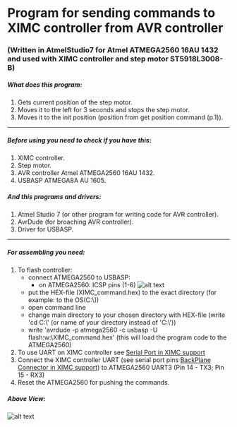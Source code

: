 # Program for sending commands to XIMC controller from AVR controller
### (Written in AtmelStudio7 for Atmel ATMEGA2560 16AU 1432 and used with XIMC controller and step motor ST5918L3008-B)

##### What does this program:
1. Gets current position of the step motor.
2. Moves it to the left for 3 seconds and stops the step motor.
3. Moves it to the init position (position from get position command (p.1)).
---
##### Before using you need to check if you have this:
1. XIMC controller.
2. Step motor.
3. AVR controller Atmel ATMEGA2560 16AU 1432.
4. USBASP ATMEGA8A AU 1605.

##### And this programs and drivers:
1. Atmel Studio 7 (or other program for writing code for AVR controller).
2. AvrDude (for broaching AVR controller).
3. Driver for USBASP.
---
##### For assembling you need:
1. To flash controller:
    * connect ATMEGA2560 to USBASP:
       - on ATMEGA2560: ICSP pins (1-6) ![alt text](https://pp.userapi.com/c846524/v846524467/a7dbc/gJnjHK02TFQ.jpg)
    * put the HEX-file (XIMC_command.hex) to the exact directory (for example: to the OS(C:\\))
    * open command line
    * change main directory to your chosen directory with HEX-file (write 'cd C:\\' (or name of your directory instead of 'C:\\'))
    * write 'avrdude -p atmega2560 -c usbasp -U flash:w:\XIMC_command.hex' (this will load the program code to the ATMEGA2560)
2. To use UART on XIMC controller see [Serial Port in XIMC support](https://doc.xisupport.com/en/8smc5-usb/8SMCn-USB/Technical_specification/Additional_features/Serial_port.html#serial-port)
3. Connect the XIMC controller UART (see serial port pins [BackPlane Connector in XIMC support](https://doc.xisupport.com/en/8smc5-usb/8SMCn-USB/Technical_specification/Appearance_and_connectors/Controller_board.html#backplane-connector)) to ATMEGA2560 UART3 (Pin 14 - TX3; Pin 15 - RX3)
4. Reset the ATMEGA2560 for pushing the commands.

##### Above View:
![alt text](https://pp.userapi.com/c844617/v844617467/ad289/7i6zREsGj2Q.jpg)
